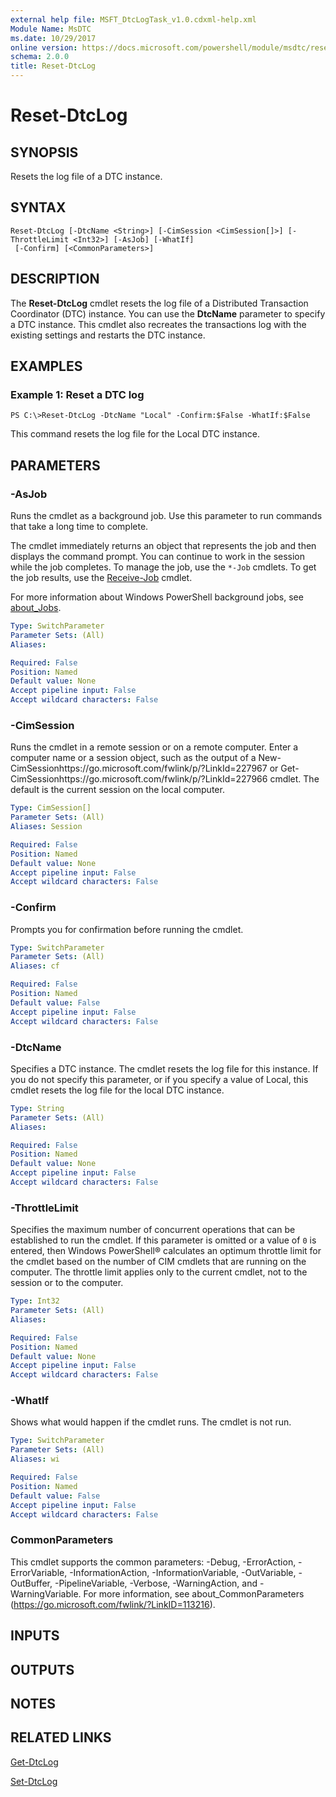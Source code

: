 ```yaml
---
external help file: MSFT_DtcLogTask_v1.0.cdxml-help.xml
Module Name: MsDTC
ms.date: 10/29/2017
online version: https://docs.microsoft.com/powershell/module/msdtc/reset-dtclog?view=windowsserver2012r2-ps&wt.mc_id=ps-gethelp
schema: 2.0.0
title: Reset-DtcLog
---
```


# Reset-DtcLog

## SYNOPSIS
Resets the log file of a DTC instance.

## SYNTAX

```
Reset-DtcLog [-DtcName <String>] [-CimSession <CimSession[]>] [-ThrottleLimit <Int32>] [-AsJob] [-WhatIf]
 [-Confirm] [<CommonParameters>]
```

## DESCRIPTION
The **Reset-DtcLog** cmdlet resets the log file of a Distributed Transaction Coordinator (DTC) instance.
You can use the **DtcName** parameter to specify a DTC instance.
This cmdlet also recreates the transactions log with the existing settings and restarts the DTC instance.

## EXAMPLES

### Example 1: Reset a DTC log
```
PS C:\>Reset-DtcLog -DtcName "Local" -Confirm:$False -WhatIf:$False
```

This command resets the log file for the Local DTC instance.

## PARAMETERS

### -AsJob
Runs the cmdlet as a background job. Use this parameter to run commands that take a long time to complete. 

The cmdlet immediately returns an object that represents the job and then displays the command prompt. 
You can continue to work in the session while the job completes. 
To manage the job, use the `*-Job` cmdlets. 
To get the job results, use the [Receive-Job](https://go.microsoft.com/fwlink/?LinkID=113372) cmdlet. 

For more information about Windows PowerShell background jobs, see [about_Jobs](https://go.microsoft.com/fwlink/?LinkID=113251).

```yaml
Type: SwitchParameter
Parameter Sets: (All)
Aliases: 

Required: False
Position: Named
Default value: None
Accept pipeline input: False
Accept wildcard characters: False
```

### -CimSession
Runs the cmdlet in a remote session or on a remote computer.
Enter a computer name or a session object, such as the output of a New-CimSessionhttps://go.microsoft.com/fwlink/p/?LinkId=227967 or Get-CimSessionhttps://go.microsoft.com/fwlink/p/?LinkId=227966 cmdlet.
The default is the current session on the local computer.

```yaml
Type: CimSession[]
Parameter Sets: (All)
Aliases: Session

Required: False
Position: Named
Default value: None
Accept pipeline input: False
Accept wildcard characters: False
```

### -Confirm
Prompts you for confirmation before running the cmdlet.

```yaml
Type: SwitchParameter
Parameter Sets: (All)
Aliases: cf

Required: False
Position: Named
Default value: False
Accept pipeline input: False
Accept wildcard characters: False
```

### -DtcName
Specifies a DTC instance.
The cmdlet resets the log file for this instance.
If you do not specify this parameter, or if you specify a value of Local, this cmdlet resets the log file for the local DTC instance.

```yaml
Type: String
Parameter Sets: (All)
Aliases: 

Required: False
Position: Named
Default value: None
Accept pipeline input: False
Accept wildcard characters: False
```

### -ThrottleLimit
Specifies the maximum number of concurrent operations that can be established to run the cmdlet.
If this parameter is omitted or a value of `0` is entered, then Windows PowerShell® calculates an optimum throttle limit for the cmdlet based on the number of CIM cmdlets that are running on the computer.
The throttle limit applies only to the current cmdlet, not to the session or to the computer.

```yaml
Type: Int32
Parameter Sets: (All)
Aliases: 

Required: False
Position: Named
Default value: None
Accept pipeline input: False
Accept wildcard characters: False
```

### -WhatIf
Shows what would happen if the cmdlet runs.
The cmdlet is not run.

```yaml
Type: SwitchParameter
Parameter Sets: (All)
Aliases: wi

Required: False
Position: Named
Default value: False
Accept pipeline input: False
Accept wildcard characters: False
```

### CommonParameters
This cmdlet supports the common parameters: -Debug, -ErrorAction, -ErrorVariable, -InformationAction, -InformationVariable, -OutVariable, -OutBuffer, -PipelineVariable, -Verbose, -WarningAction, and -WarningVariable. For more information, see about_CommonParameters (https://go.microsoft.com/fwlink/?LinkID=113216).

## INPUTS

## OUTPUTS

## NOTES

## RELATED LINKS

[Get-DtcLog](./Get-DtcLog.md)

[Set-DtcLog](./Set-DtcLog.md)

